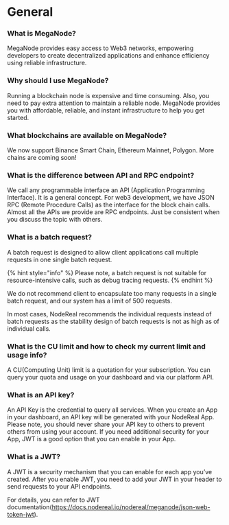 # General

### **What is MegaNode?**

MegaNode provides easy access to Web3 networks, empowering developers to create decentralized applications and enhance efficiency using reliable infrastructure.

### Why should I use MegaNode?

Running a blockchain node is expensive and time consuming. Also, you need to pay extra attention to maintain a reliable node. MegaNode provides you with affordable, reliable, and instant infrastructure to help you get started.

### What blockchains are available on MegaNode?

We now support Binance Smart Chain, Ethereum Mainnet, Polygon. More chains are coming soon!

### What is the difference between API and RPC endpoint?

We call any programmable interface an API (Application Programming Interface). It is a general concept. For web3 development, we have JSON RPC (Remote Procedure Calls) as the interface for the block chain calls. Almost all the APIs we provide are RPC endpoints. Just be consistent when you discuss the topic with others.

### What is a batch request?

A batch request is designed to allow client applications call multiple requests in one single batch request.&#x20;

{% hint style="info" %}
Please note, a batch request is not suitable for resource-intensive calls, such as debug tracing requests. &#x20;
{% endhint %}

We do not recommend client to encapsulate too many requests in a single batch request, and our system has a limit of 500 requests.

In most cases, NodeReal recommends the individual requests instead of batch requests as the stability design of batch requests is not as high as of individual calls.

### What is the CU limit and how to check my current limit and usage info?

A CU(Computing Unit) limit is a quotation for your subscription. You can query your quota and usage on your dashboard and via our platform API.

### What is an API key?

An API Key is the credential to query all services. When you create an App in your dashboard, an API key will be generated with your NodeReal App. Please note, you should never share your API key to others to prevent others from using your account. If you need additional security for your App, JWT is a good option that you can enable in your App.

### What is a JWT?

A JWT is a security mechanism that you can enable for each app you’ve created. After you enable JWT, you need to add your JWT in your header to send requests to your API endpoints.

For details, you can refer to JWT documentation(https://docs.nodereal.io/nodereal/meganode/json-web-token-jwt).
